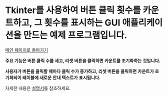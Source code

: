 # Tkinter를 사용하여 버튼 클릭 횟수를 카운트하고, 그 횟수를 표시하는 GUI 애플리케이션을 만드는 예제 프로그램입니다.

[메인 페이지로 돌아가기](https://github.com/jaeyong0311?tab=repositories)

**주요 기능은 버튼 클릭 수를 세고, 리셋 버튼을 클릭하면 카운트를 초기화하는 것입니다.**

**사용자가 버튼을 클릭할 때마다 클릭 수가 증가하고, 리셋 버튼을 클릭하면 카운트가 초기화되어 레이블에 새로운 안내 텍스트가 표시됩니다.**

자세한 내용은 [설명서](https://github.com/jaeyong0311/Tk-3-/commit/4af23cb6d4d531eaf0d92c5ece47f38da446a68f)를 참조하세요.
